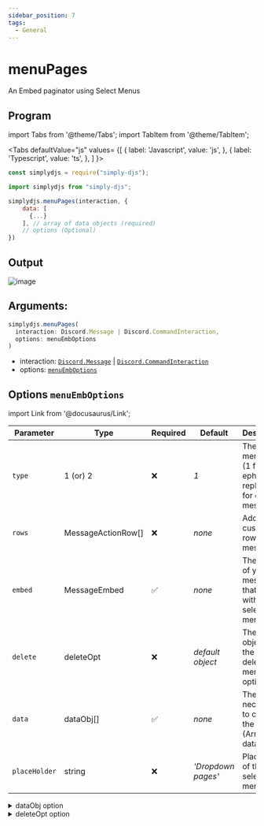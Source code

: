 ```yaml
---
sidebar_position: 7
tags:
  - General
---
```


# menuPages

An Embed paginator using Select Menus


## Program

import Tabs from '@theme/Tabs';
import TabItem from '@theme/TabItem';

<Tabs
  defaultValue="js"
  values= {[
    { label: 'Javascript', value: 'js', },
    { label: 'Typescript', value: 'ts', },
  ]
}>
<TabItem value="js">

```js
const simplydjs = require("simply-djs");
```

</TabItem>

<TabItem value="ts">

```ts
import simplydjs from "simply-djs";
```

</TabItem>

</Tabs>

```js
simplydjs.menuPages(interaction, {
    data: [
      {...}
    ], // array of data objects (required)
    // options (Optional)
})
```

## Output

![image](https://user-images.githubusercontent.com/71836991/173194790-3e73226f-72f0-40ae-8222-0ac41d889e24.png)

## Arguments:
```ts
simplydjs.menuPages(
  interaction: Discord.Message | Discord.CommandInteraction,
  options: menuEmbOptions
)
```

- interaction: [`Discord.Message`](https://discord.js.org/#/docs/discord.js/stable/class/Message) | [`Discord.CommandInteraction`](https://discord.js.org/#/docs/discord.js/stable/class/CommandInteraction)
- options: [`menuEmbOptions`](#options-menuemboptions)

## Options `menuEmbOptions`

import Link from '@docusaurus/Link';

| Parameter | Type | Required | Default    | Description |
| --------- | ----- | -------- | -------- | ---------- |
| `type`     | <Link to="https://developer.mozilla.org/en-US/docs/Web/JavaScript/Reference/Global_Objects/Number">1 (or) 2</Link>   | ❌        | _1_             | The type of menuPage. (1 for ephemeral reply & 2 for editing message) |
| `rows` | <Link to="https://discord.js.org/#/docs/discord.js/stable/class/MessageActionRow">MessageActionRow[]</Link>       | ❌        | _none_     | Add custom rows to the message |
| `embed` | <Link to="https://discord.js.org/#/docs/discord.js/stable/class/MessageEmbed">MessageEmbed</Link>       | ✅        | _none_     | The embed of your message that is sent with the select menu |
| `delete` | <Link to="#deleteOpt">deleteOpt</Link>       | ❌         | _default object_     | The data object for the custom delete menu option |
| `data` | <Link to="#dataobj">dataObj[]</Link>       | ✅        | _none_     | The data necessary to create the pages. (Array of <Link to="#dataobj">dataObj</Link>) |
| `placeHolder` | <Link to="https://developer.mozilla.org/en-US/docs/Web/JavaScript/Reference/Global_Objects/String">string</Link> | ❌        | _'Dropdown pages'_  | Placeholder of the select menu |


<details style={{border: '0px solid'}}>
  <summary>dataObj option</summary>


### `dataObj`


| Parameter | Type | Required | Default    | Description |
| --------- | ----- | -------- | -------- | ---------- |
| `label` | <Link to="https://developer.mozilla.org/en-US/docs/Web/JavaScript/Reference/Global_Objects/String">string</Link> | ✅        | _none_  | The label of the option |
| `desc` | <Link to="https://developer.mozilla.org/en-US/docs/Web/JavaScript/Reference/Global_Objects/String">string</Link>       | ✅        | _none_     | The description of the option |
| `embed` | <Link to="https://discord.js.org/#/docs/discord.js/stable/class/MessageEmbed">MessageEmbed</Link>       | ✅        | _none_     | The embed of your message when the option is selected |
| `emoji` | <Link to="https://developer.mozilla.org/en-US/docs/Web/JavaScript/Reference/Global_Objects/String">string</Link> | ✅        | _none_  | The emoji of the option |

</details>

<details style={{border: '0px solid'}}>
  <summary>deleteOpt option</summary>


### `deleteOpt`


| Parameter | Type | Required | Default    | Description |
| --------- | ----- | -------- | -------- | ---------- |
| `enable`     | <Link to="https://developer.mozilla.org/en-US/docs/Web/JavaScript/Reference/Global_Objects/Boolean">boolean</Link>   | ✅        | _true_             | Enable/ Disable the delete option |
| `label` | <Link to="https://developer.mozilla.org/en-US/docs/Web/JavaScript/Reference/Global_Objects/String">string</Link> | ❌        | _none_  | The label of the delete option |
| `desc` | <Link to="https://developer.mozilla.org/en-US/docs/Web/JavaScript/Reference/Global_Objects/String">string</Link>       | ❌       | _none_     | The description of the delete option |
| `emoji` | <Link to="https://developer.mozilla.org/en-US/docs/Web/JavaScript/Reference/Global_Objects/String">string</Link> | ❌        | _none_  | The emoji of the delete option |

</details>